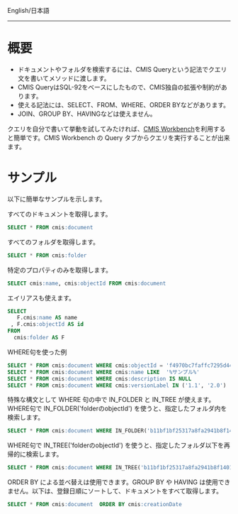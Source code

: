 English/日本語
***
# 概要
- ドキュメントやフォルダを検索するには、CMIS Queryという記法でクエリ文を書いてメソッドに渡します。
- CMIS QueryはSQL-92をベースにしたもので、CMIS独自の拡張や制約があります。
- 使える記法には、SELECT、FROM、WHERE、ORDER BYなどがあります。
- JOIN、GROUP BY、HAVINGなどは使えません。

クエリを自分で書いて挙動を試してみたければ、[CMIS Workbench](https://github.com/aegif/NemakiWare/wiki/CMIS-Workbench(Simple-client))を利用すると簡単です。CMIS Workbench の Query タブからクエリを実行することが出来ます。

# サンプル
以下に簡単なサンプルを示します。

すべてのドキュメントを取得します。
```SQL
SELECT * FROM cmis:document
```

すべてのフォルダを取得します。
```SQL
SELECT * FROM cmis:folder
```

特定のプロパティのみを取得します。
```SQL
SELECT cmis:name, cmis:objectId FROM cmis:document
```

エイリアスも使えます。
```SQL
SELECT
   F.cmis:name AS name
 , F.cmis:objectId AS id
FROM 
  cmis:folder AS F
```

WHERE句を使った例
```SQL
SELECT * FROM cmis:document WHERE cmis:objectId = 'f4970bc7faffc7295d44b25fb105ca88'
SELECT * FROM cmis:document WHERE cmis:name LIKE  '%サンプル%'
SELECT * FROM cmis:document WHERE cmis:description IS NULL
SELECT * FROM cmis:document WHERE cmis:versionLabel IN ('1.1', '2.0')
```

特殊な構文として WHERE 句の中で IN_FOLDER と IN_TREE が使えます。
WHERE句で IN_FOLDER('folderのobjectId') を使うと、指定したフォルダ内を検索します。

```SQL
SELECT * FROM cmis:document WHERE IN_FOLDER('b11bf1bf25317a8fa2941b8f140148b6')
```

WHERE句で IN_TREE('folderのobjectId') を使うと、指定したフォルダ以下を再帰的に検索します。
```SQL
SELECT * FROM cmis:document WHERE IN_TREE('b11bf1bf25317a8fa2941b8f140148b6') 
```

ORDER BY による並べ替えは使用できます。GROUP BY や HAVING は使用できません。以下は、登録日順にソートして、ドキュメントをすべて取得します。
```SQL
SELECT * FROM cmis:document  ORDER BY cmis:creationDate
```
